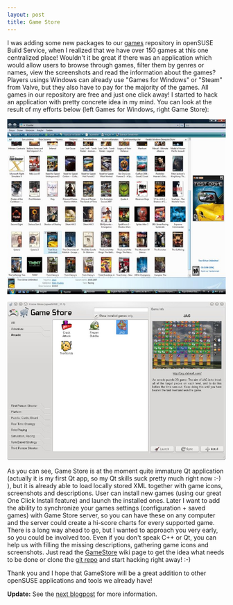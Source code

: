 ```yaml
---
layout: post
title: Game Store
---
```


I was adding some new packages to our [games](http://download.opensuse.org/repositories/games/) repository in openSUSE Build Service, when I realized that we have over 150 games at this one centralized place! Wouldn't it be great if there was an application which would allow users to browse through games, filter them by genres or names, view the screenshots and read the information about the games? Players usings Windows can already use  "Games for Windows" or "Steam" from Valve, but they also have to pay for the majority of the games. All games in our repository are free and just one click away! I started to hack an application with pretty concrete idea in my mind. You can look at the result of my efforts below (left Games for Windows, right Game Store):

![games_for_windows](/assets/games_for_windows.jpg)

![gamestore](/assets/gamestore.jpg)

As you can see, Game Store is at the moment quite immature Qt application (actually it is my first Qt app, so my Qt skills suck pretty much right now :-) ), but it is already able to load locally stored XML together with game icons, screenshots and descriptions. User can install new games (using our great One Click Install feature) and launch the installed ones. Later I want to add the ability to synchronize your games settings (configuration + saved games) with Game Store server, so you can have these on any computer and the server could create a hi-score charts for every supported game. There is a long way ahead to go, but I wanted to approach you very early, so you could be involved too. Even if you don't speak C++ or Qt, you can help us with filling the missing descriptions, gathering game icons and screenshots. Just read the [GameStore](http://en.opensuse.org/GameStore) wiki page to get the idea what needs to be done or clone the [git repo](http://gitorious.org/opensuse/gamestore) and start hacking right away! :-)

Thank you and I hope that GameStore will be a great addition to other openSUSE applications and tools we already have!

**Update:** See the [next blogpost](/hackweek-gamestore/) for more information.
